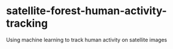 # satellite-forest-human-activity-tracking
Using machine learning to track human activity on satellite images
